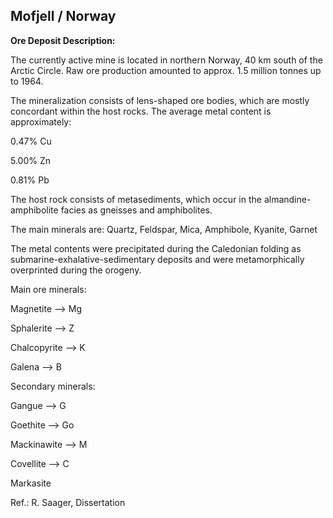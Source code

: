 ## Mofjell / Norway

**Ore Deposit Description:**

The currently active mine is located in northern Norway, 40 km south of the Arctic Circle.
Raw ore production amounted to approx. 1.5 million tonnes up to 1964.

The mineralization consists of lens-shaped ore bodies, which are mostly concordant within the host rocks.
The average metal content is approximately:

0.47% Cu

5.00% Zn

0.81% Pb

The host rock consists of metasediments, which occur in the almandine-amphibolite facies as gneisses and amphibolites.

The main minerals are: Quartz, Feldspar, Mica, Amphibole, Kyanite, Garnet

The metal contents were precipitated during the Caledonian folding as submarine-exhalative-sedimentary deposits and were metamorphically overprinted during the orogeny.

Main ore minerals:

Magnetite --> Mg

Sphalerite --> Z

Chalcopyrite --> K

Galena --> B

Secondary minerals:

Gangue --> G

Goethite --> Go

Mackinawite --> M

Covellite --> C

Markasite



Ref.: R. Saager, Dissertation
